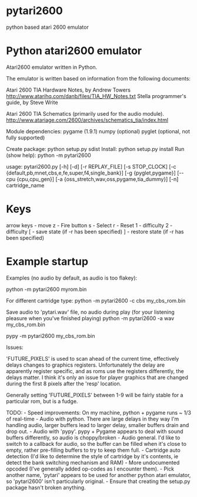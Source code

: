 # pytari2600
python based atari 2600 emulator

Python atari2600 emulator
=========================

Atari2600 emulator written in Python.

The emulator is written based on information from the following documents: 

  Atari 2600 TIA Hardware Notes, by Andrew Towers
  http://www.atarihq.com/danb/files/TIA_HW_Notes.txt
  Stella programmer's guide, by Steve Write

  Atari 2600 TIA Schematics (primarily used for the audio module).
  http://www.atariage.com/2600/archives/schematics_tia/index.html

Module dependencies:
   pygame (1.9.1)
   numpy (optional)
   pyglet (optional, not fully supported)

Create package:
   python setup.py sdist
Install:
   python setup.py install 
Run (show help):
   python -m pytari2600

   usage: pytari2600.py [-h] [-d] [-r REPLAY_FILE] [-s STOP_CLOCK]
                        [-c {default,pb,mnet,cbs,e,fe,super,f4,single_bank}]
                        [-g {pyglet,pygame}] [--cpu {cpu,cpu_gen}]
                        [-a {oss_stretch,wav,oss,pygame,tia_dummy}] [-n]
                        cartridge_name

Keys
====
arrow keys - move
z - Fire button
s - Select
r - Reset
1 - difficulty
2 - difficulty
[ - save state (if -r has been specified)
] - restore state (if -r has been specified)

Example startup
===============
Examples (no audio by default, as audio is too flakey):

python -m pytari2600 myrom.bin

For different cartridge type: 
python -m pytari2600 -c cbs my_cbs_rom.bin

Save audio to 'pytari.wav' file, no audio during play (for your listening pleasure when you've finished playing) 
python -m pytari2600 -a wav my_cbs_rom.bin

pypy -m pytari2600 my_cbs_rom.bin


Issues:

'FUTURE_PIXELS' is used to scan ahead of the current time, effectively delays changes to graphics registers.  Unfortunately the delay are apparently register specific, and as roms use the registers differently, the delays matter.  I think it's only an issue for player graphics that are changed during the first 8 pixels after the 'resp' location. 

Generally setting 'FUTURE_PIXELS' between 1-9 will be fairly stable for a particular rom, but is a fudge.


TODO:
    - Speed improvements: On my machine, python + pygame runs ~ 1/3 of real-time
    - Audio with python. There are large delays in they way I'm handling audio,
      larger buffers lead to larger delay, smaller buffers drain and drop out.
    - Audio with 'pypy'.  pypy + Pygame appears to deal with sound buffers
      differently, so audio is choppy/broken
    - Audio general.  I'd like to switch to a callback for audio, so the buffer
      can be filled when it's close to empty, rather pre-filling buffers to try to keep them full.
    - Cartridge auto detection (I'd like to determine the style of cartridge by
      it's contents, ie detect the bank switching mechanism and RAM)
    - More undocumented opcoded (I've generally added op-codes as I encounter them).
    - Pick another name, 'pytari' appears to be used for another python atari
      emulator, so 'pytari2600' isn't particularly original.
    - Ensure that creating the setup.py package hasn't broken anything.
